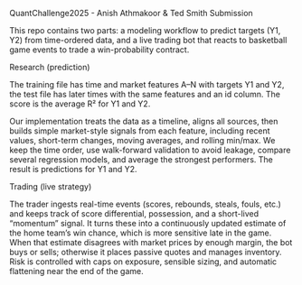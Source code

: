 QuantChallenge2025 - Anish Athmakoor & Ted Smith Submission

This repo contains two parts: a modeling workflow to predict targets (Y1, Y2) from time-ordered data, and a live trading bot that reacts to basketball game events to trade a win-probability contract.

Research (prediction)

The training file has time and market features A–N with targets Y1 and Y2, the test file has later times with the same features and an id column. The score is the average R² for Y1 and Y2.

Our implementation treats the data as a timeline, aligns all sources, then builds simple market-style signals from each feature, including recent values, short-term changes, moving averages, and rolling min/max. We keep the time order, use walk-forward validation to avoid leakage, compare several regression models, and average the strongest performers. The result is predictions for Y1 and Y2.

Trading (live strategy)

The trader ingests real-time events (scores, rebounds, steals, fouls, etc.) and keeps track of score differential, possession, and a short-lived “momentum” signal. It turns these into a continuously updated estimate of the home team’s win chance, which is more sensitive late in the game. When that estimate disagrees with market prices by enough margin, the bot buys or sells; otherwise it places passive quotes and manages inventory. Risk is controlled with caps on exposure, sensible sizing, and automatic flattening near the end of the game.